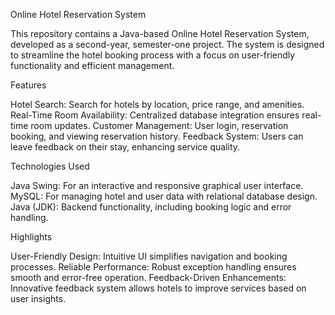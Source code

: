Online Hotel Reservation System

This repository contains a Java-based Online Hotel Reservation System, developed as a second-year, semester-one project. The system is designed to streamline the hotel booking process with a focus on user-friendly functionality and efficient management.

Features

Hotel Search: Search for hotels by location, price range, and amenities.
Real-Time Room Availability: Centralized database integration ensures real-time room updates.
Customer Management: User login, reservation booking, and viewing reservation history.
Feedback System: Users can leave feedback on their stay, enhancing service quality.

Technologies Used

Java Swing: For an interactive and responsive graphical user interface.
MySQL: For managing hotel and user data with relational database design.
Java (JDK): Backend functionality, including booking logic and error handling.

Highlights

User-Friendly Design: Intuitive UI simplifies navigation and booking processes.
Reliable Performance: Robust exception handling ensures smooth and error-free operation.
Feedback-Driven Enhancements: Innovative feedback system allows hotels to improve services based on user insights.
